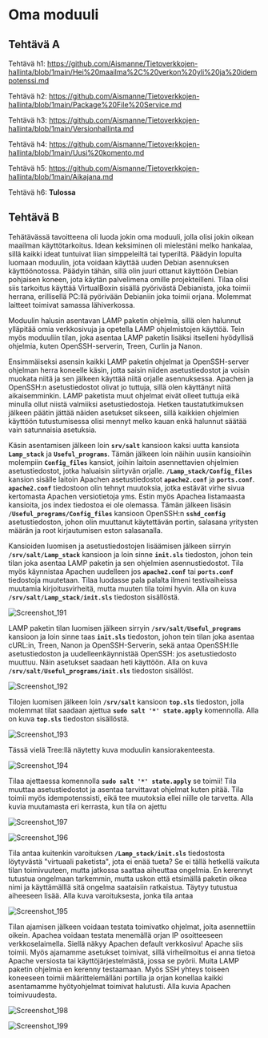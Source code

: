 <h1> Oma moduuli </h1>

<h2> Tehtävä A </h2>

Tehtävä h1: https://github.com/Aismanne/Tietoverkkojen-hallinta/blob/1main/Hei%20maailma%2C%20verkon%20yli%20ja%20idempotenssi.md

Tehtävä h2: https://github.com/Aismanne/Tietoverkkojen-hallinta/blob/1main/Package%20File%20Service.md

Tehtävä h3: https://github.com/Aismanne/Tietoverkkojen-hallinta/blob/1main/Versionhallinta.md

Tehtävä h4: https://github.com/Aismanne/Tietoverkkojen-hallinta/blob/1main/Uusi%20komento.md

Tehtävä h5: https://github.com/Aismanne/Tietoverkkojen-hallinta/blob/1main/Aikajana.md

Tehtävä h6: **Tulossa**

<h2> Tehtävä B </h2>

Tehätävässä tavoitteena oli luoda jokin oma moduuli, jolla olisi jokin oikean maailman käyttötarkoitus. Idean keksiminen oli mielestäni melko hankalaa, sillä kaikki ideat tuntuivat liian simppeleiltä tai typeriltä. Päädyin lopulta luomaan moduulin, jota voidaan käyttää uuden Debian asennuksen käyttöönotossa. Päädyin tähän, sillä olin juuri ottanut käyttöön Debian pohjaisen koneen, jota käytän palvelimena omille projekteilleni. Tilaa olisi siis tarkoitus käyttää VirtualBoxin sisällä pyörivästä Debianista, joka toimii herrana, erillisellä PC:llä pyörivään Debianiin joka toimii orjana. Molemmat laitteet toimivat samassa lähiverkossa. 

Moduulin halusin asentavan LAMP paketin ohjelmia, sillä olen halunnut ylläpitää omia verkkosivuja ja opetella LAMP ohjelmistojen käyttöä. Tein myös moduuliin tilan, joka asentaa LAMP paketin lisäksi itselleni hyödyllisä ohjelmia, kuten OpenSSH-serverin, Treen, Curlin ja Nanon.

Ensimmäiseksi asensin kaikki LAMP paketin ohjelmat ja OpenSSH-server ohjelman herra koneelle käsin, jotta saisin niiden asetustiedostot ja voisin muokata niitä ja sen jälkeen käyttää niitä orjalle asennuksessa. Apachen ja OpenSSH:n asetustiedostot olivat jo tuttuja, sillä olen käyttänyt niitä aikaisemminkin. LAMP paketista muut ohjelmat eivät olleet tuttuja eikä minulla ollut niistä valmiiksi asetustiedostoja. Hetken taustatutkimuksen jälkeen päätin jättää näiden asetukset sikseen, sillä kaikkien ohjelmien käyttöön tutustumisessa olisi mennyt melko kauan enkä halunnut säätää vain satunnaisia asetuksia. 

Käsin asentamisen jälkeen loin **``srv/salt``** kansioon kaksi uutta kansiota **``Lamp_stack``** ja **``Useful_programs``**. Tämän jälkeen loin näihin uusiin kansioihin molempiin **``Config_files``** kansiot, joihin laitoin asennettavien ohjelmien asetustiedostot, jotka haluaisin siirtyvän orjalle. **``/Lamp_stack/Config_files``** kansion sisälle laitoin Apachen asetustiedostot **``apache2.conf``** ja **``ports.conf``**. **``apache2.conf``** tiedostoon olin tehnyt muutoksia, jotka estävät virhe sivua kertomasta Apachen versiotietoja yms. Estin myös Apachea listamaasta kansioita, jos index tiedostoa ei ole olemassa. Tämän jälkeen lisäsin **``/Useful_programs/Config_files``** kansioon OpenSSH:n **``sshd_config``** asetustiedoston, johon olin muuttanut käytettävän portin, salasana yritysten määrän ja root kirjautumisen eston salasanalla.

Kansioiden luomisen ja asetustiedostojen lisäämisen jälkeen siirryin **``/srv/salt/Lamp_stack``** kansioon ja loin sinne **``init.sls``** tiedoston, johon tein tilan joka asentaa LAMP paketin ja sen ohjelmien asennustiedostot. Tila myös käynnistaa Apachen uudelleen jos **``apache2.conf``** tai **``ports.conf``** tiedostoja muutetaan. Tilaa luodasse pala palalta ilmeni testivaiheissa muutamia kirjoitusvirheitä, mutta muuten tila toimi hyvin.  Alla on kuva **``/srv/salt/Lamp_stack/init.sls``** tiedoston sisällöstä.

![Screenshot_191](https://user-images.githubusercontent.com/82207948/119114563-f238c200-ba2e-11eb-8a62-2ca0897fa2d6.png)

LAMP paketin tilan luomisen jälkeen sirryin **``/srv/salt/Useful_programs``** kansioon ja loin sinne taas **``init.sls``** tiedoston, johon tein tilan joka asentaa cURL:in, Treen, Nanon ja OpenSSH-Serverin, sekä antaa OpenSSH:lle asetustiedoston ja uudelleenkäynnistää OpenSSH: jos asetustiedosto muuttuu. Näin asetukset saadaan heti käyttöön. Alla on kuva **``/srv/salt/Useful_programs/init.sls``** tiedoston sisällöst.

![Screenshot_192](https://user-images.githubusercontent.com/82207948/119120247-be609b00-ba34-11eb-8897-1a582544f527.png)

Tilojen luomisen jälkeen loin **``/srv/salt``** kansioon **``top.sls``** tiedoston, jolla molemmat tilat saadaan ajettua **``sudo salt '*' state.apply``** komennolla. Alla on kuva **``top.sls``** tiedoston sisällöstä.

![Screenshot_193](https://user-images.githubusercontent.com/82207948/119120695-3c24a680-ba35-11eb-9b17-614dcc86044a.png)

Tässä vielä Tree:llä näytetty kuva moduulin kansiorakenteesta. 

![Screenshot_194](https://user-images.githubusercontent.com/82207948/119120899-78f09d80-ba35-11eb-83ac-a29277491649.png)

Tilaa ajettaessa komennolla **``sudo salt '*' state.apply``** se toimii! Tila muuttaa asetustiedostot ja asentaa tarvittavat ohjelmat kuten pitää. Tila toimii myös idempotenssisti, eikä tee muutoksia ellei niille ole tarvetta. Alla kuvia muutamasta eri kerrasta, kun tila on ajettu

![Screenshot_197](https://user-images.githubusercontent.com/82207948/119121944-ab4eca80-ba36-11eb-8114-f7fd169bd4c8.png)

![Screenshot_196](https://user-images.githubusercontent.com/82207948/119121921-a558e980-ba36-11eb-918a-32f9ecb182bb.png)

Tila antaa kuitenkin varoituksen **``/Lamp_stack/init.sls``** tiedostosta löytyvästä "virtuaali paketista", jota ei enää tueta? Se ei tällä hetkellä vaikuta tilan toimivuuteen, mutta jatkossa saattaa aiheuttaa ongelmia. En kerennyt tutustua ongelmaan tarkemmin, mutta uskon että etsimällä paketin oikea nimi ja käyttämälllä sitä ongelma saataisiin ratkaistua. Täytyy tutustua aiheeseen lisää. Alla kuva varoituksesta, jonka tila antaa

![Screenshot_195](https://user-images.githubusercontent.com/82207948/119121795-82c6d080-ba36-11eb-9d52-234e3f1ecd92.png)
 
Tilan ajamisen jälkeen voidaan testata toimivatko ohjelmat, joita asennettiin oikein. Apachea voidaan testata menemällä orjan IP osoitteeseen verkkoselaimella. Siellä näkyy Apachen default verkkosivu! Apache siis toimii. Myös ajamamme asetukset toimivat, sillä virheilmoitus ei anna tietoa Apache versiosta tai käyttöjärjestelmästä, jossa se pyörii. Muita LAMP paketin ohjelmia en kerenny testaamaan. Myös SSH yhteys toiseen koneeseen toimii määrittelemälläni portilla ja orjan konellaa kaikki asentamamme hyötyohjelmat toimivat halutusti. Alla kuvia Apachen toimivuudesta.

![Screenshot_198](https://user-images.githubusercontent.com/82207948/119122495-3d56d300-ba37-11eb-9b07-90216531913b.png)

![Screenshot_199](https://user-images.githubusercontent.com/82207948/119123975-d4705a80-ba38-11eb-83ed-bf7fd35f9b2a.png)
